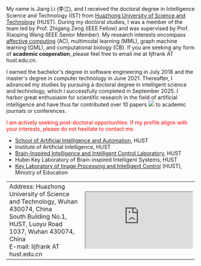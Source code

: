 
My name is Jiang Li (李江), and I received the doctoral degree in Intelligence Science and Technology (IST) from <a href="http://english.hust.edu.cn" class="no-underline">Huazhong University of Science and Technology</a> (HUST). During my doctoral studies, I was a member of the team led by Prof. Zhigang Zeng (IEEE Fellow) and was supervised by Prof. Xiaoping Wang (IEEE Senior Member). My research interests encompass <a href="https://www.media.mit.edu/groups/affective-computing/overview" class="no-underline">affective computing</a> (AC), multimodal learning (MML), graph machine learning (GML), and computational biology (CB). If you are seeking any form of **academic cooperation**, please feel free to email me at <a class="no-underline">lijfrank AT hust.edu.cn</a>.

I earned the bachelor's degree in software engineering in July 2018 and the master's degree in computer technology in June 2021. Thereafter, I advanced my studies by pursuing a doctoral degree in intelligent science and technology, which I successfully completed in September 2025. I harbor great enthusiasm for scientific research in the field of artificial intelligence and have thus far contributed over 10 papers <a href="https://scholar.google.com/citations?user=NesqTz8AAAAJ"><img src="https://img.shields.io/endpoint?logo=Google%20Scholar&url=https%3A%2F%2Fcdn.jsdelivr.net%2Fgh%2FLijfrank%2Flijfrank.github.io@google-scholar-stats%2Fgs_data_shieldsio.json&labelColor=f6f6f6&color=9cf&style=flat&label=Citations"></a> to academic journals or conferences.

<a style="color: red;">I am actively seeking post-doctoral opportunities. If my profile aligns with your interests, please do not hesitate to contact me.</a>

- <a href="http://english.aia.hust.edu.cn" class="no-underline">School of Artificial Intelligence and Automation</a>, HUST
- Institute of Artificial Intelligence, HUST
- <a href="http://biic.aia.hust.edu.cn" class="no-underline">Brain-Inspired Intelligence and Intelligent Control Laboratory</a>, HUST
- Hubei Key Laboratory of Brain-inspired Intelligent Systems, HUST 
- <a href="http://ipic.hust.edu.cn" class="no-underline">Key Laboratory of Image Processing and Intelligent Control</a> (HUST), Ministry of Education

<table class="no-horizontal-lines" style="margin-left: auto; margin-right: auto;">
    <tr>
        <td style="width: 40%;">
            Address:
            Huazhong University of Science and Technology, Wuhan 430074, China <br>
            South Building No.1, HUST, Luoyu Road 1037, Wuhan 430074, China <br>  
            E-mail:
            <a class="no-underline">lijfrank AT hust.edu.cn</a>
        </td>
        <td>
            <iframe width="100%" src="https://www.openstreetmap.org/export/embed.html?bbox=114.40580%2C30.51349%2C114.41048%2C30.51016&amp;layer=mapnik"></iframe>
        </td>
    </tr>
</table>